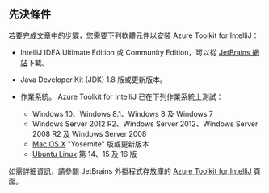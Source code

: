 ## <a name="prerequisites"></a>先決條件
若要完成文章中的步驟，您需要下列軟體元件以安裝 Azure Toolkit for IntelliJ：

* IntelliJ IDEA Ultimate Edition 或 Community Edition，可以從 [JetBrains 網站](https://www.jetbrains.com/idea/download/)下載。
* Java Developer Kit (JDK) 1.8 版或更新版本。
* 作業系統。 Azure Toolkit for IntelliJ 已在下列作業系統上測試：
  
  * Windows 10、Windows 8.1、Windows 8 及 Windows 7
  * Windows Server 2012 R2、Windows Server 2012、Windows Server 2008 R2 及 Windows Server 2008
  * [Mac OS X](http://www.apple.com/osx) "Yosemite" 版或更新版本
  * [Ubuntu Linux](http://www.ubuntu.com) 第 14、15 及 16 版

如需詳細資訊，請參閱 JetBrains 外掛程式存放庫的 [Azure Toolkit for IntelliJ](https://plugins.jetbrains.com/plugin/8053) 頁面。

<!--
> [!IMPORTANT]
> If you are using the Azure Toolkit for Eclipse on Windows, the toolkit requires installing the Azure SDK 2.9.6 or later in order to use the Azure emulator. You have two options for installing the Azure SDK:
> 
> * You can download and install the Azure SDK by using the [Web Platform Installer (WebPI)](http://go.microsoft.com/fwlink/?LinkID=252838).
> * If you do not have the Azure SDK installed when you create your first Azure deployment project, you will be prompted to automatically download install the requisite version of the Azure SDK.
> 
> Note that the Azure SDK is only required on Windows.
> 
> 
-->
